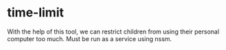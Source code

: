 # time-limit
With the help of this tool, we can restrict children from using their personal computer too much.
Must be run as a service using nssm.
